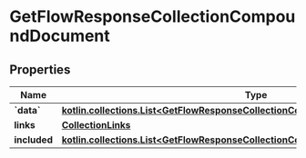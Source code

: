 
# GetFlowResponseCollectionCompoundDocument

## Properties
| Name | Type | Description | Notes |
| ------------ | ------------- | ------------- | ------------- |
| **&#x60;data&#x60;** | [**kotlin.collections.List&lt;GetFlowResponseCollectionCompoundDocumentDataInner&gt;**](GetFlowResponseCollectionCompoundDocumentDataInner.md) |  |  |
| **links** | [**CollectionLinks**](CollectionLinks.md) |  |  [optional] |
| **included** | [**kotlin.collections.List&lt;GetFlowResponseCollectionCompoundDocumentIncludedInner&gt;**](GetFlowResponseCollectionCompoundDocumentIncludedInner.md) |  |  [optional] |



